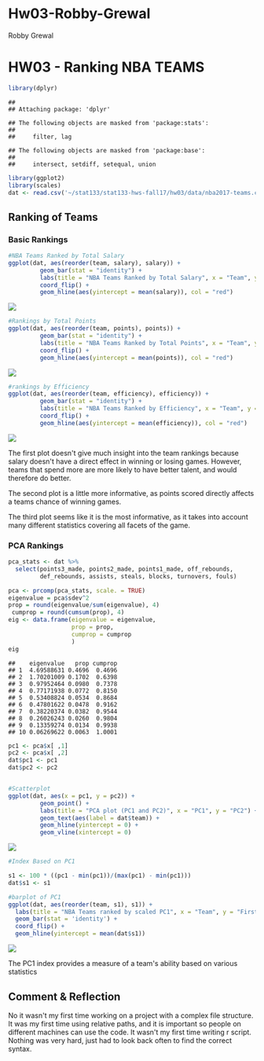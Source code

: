 Hw03-Robby-Grewal
================
Robby Grewal

HW03 - Ranking NBA TEAMS
========================

``` r
library(dplyr)
```

    ## 
    ## Attaching package: 'dplyr'

    ## The following objects are masked from 'package:stats':
    ## 
    ##     filter, lag

    ## The following objects are masked from 'package:base':
    ## 
    ##     intersect, setdiff, setequal, union

``` r
library(ggplot2)
library(scales)
dat <- read.csv('~/stat133/stat133-hws-fall17/hw03/data/nba2017-teams.csv')
```

Ranking of Teams
----------------

### Basic Rankings

``` r
#NBA Teams Ranked by Total Salary
ggplot(dat, aes(reorder(team, salary), salary)) +
         geom_bar(stat = "identity") +
         labs(title = "NBA Teams Ranked by Total Salary", x = "Team", y = "Salary (in millions)") +
         coord_flip() +
         geom_hline(aes(yintercept = mean(salary)), col = "red")
```

![](hw03-robby-grewal_files/figure-markdown_github-ascii_identifiers/unnamed-chunk-2-1.png)

``` r
#Rankings by Total Points
ggplot(dat, aes(reorder(team, points), points)) +
         geom_bar(stat = "identity") +
         labs(title = "NBA Teams Ranked by Total Points", x = "Team", y = "Points") +
         coord_flip() +
         geom_hline(aes(yintercept = mean(points)), col = "red")
```

![](hw03-robby-grewal_files/figure-markdown_github-ascii_identifiers/unnamed-chunk-2-2.png)

``` r
#rankings by Efficiency
ggplot(dat, aes(reorder(team, efficiency), efficiency)) +
         geom_bar(stat = "identity") +
         labs(title = "NBA Teams Ranked by Efficiency", x = "Team", y = "EFF") +
         coord_flip() +
         geom_hline(aes(yintercept = mean(efficiency)), col = "red")
```

![](hw03-robby-grewal_files/figure-markdown_github-ascii_identifiers/unnamed-chunk-2-3.png)

The first plot doesn't give much insight into the team rankings because salary doesn't have a direct effect in winning or losing games. However, teams that spend more are more likely to have better talent, and would therefore do better.

The second plot is a little more informative, as points scored directly affects a teams chance of winning games.

The third plot seems like it is the most informative, as it takes into account many different statistics covering all facets of the game.

### PCA Rankings

``` r
pca_stats <- dat %>% 
  select(points3_made, points2_made, points1_made, off_rebounds, 
         def_rebounds, assists, steals, blocks, turnovers, fouls)

pca <- prcomp(pca_stats, scale. = TRUE)
eigenvalue = pca$sdev^2
prop = round(eigenvalue/sum(eigenvalue), 4)
 cumprop = round(cumsum(prop), 4)
eig <- data.frame(eigenvalue = eigenvalue, 
                  prop = prop,
                  cumprop = cumprop
                  )
eig
```

    ##    eigenvalue   prop cumprop
    ## 1  4.69588631 0.4696  0.4696
    ## 2  1.70201009 0.1702  0.6398
    ## 3  0.97952464 0.0980  0.7378
    ## 4  0.77171938 0.0772  0.8150
    ## 5  0.53408824 0.0534  0.8684
    ## 6  0.47801622 0.0478  0.9162
    ## 7  0.38220374 0.0382  0.9544
    ## 8  0.26026243 0.0260  0.9804
    ## 9  0.13359274 0.0134  0.9938
    ## 10 0.06269622 0.0063  1.0001

``` r
pc1 <- pca$x[ ,1]
pc2 <- pca$x[ ,2]
dat$pc1 <- pc1
dat$pc2 <- pc2


#Scatterplot
ggplot(dat, aes(x = pc1, y = pc2)) +
         geom_point() +
         labs(title = "PCA plot (PC1 and PC2)", x = "PC1", y = "PC2") +
         geom_text(aes(label = dat$team)) +
         geom_hline(yintercept = 0) +
         geom_vline(xintercept = 0)
```

![](hw03-robby-grewal_files/figure-markdown_github-ascii_identifiers/unnamed-chunk-3-1.png)

``` r
#Index Based on PC1

s1 <- 100 * ((pc1 - min(pc1))/(max(pc1) - min(pc1)))
dat$s1 <- s1

#barplot of PC1
ggplot(dat, aes(reorder(team, s1), s1)) +
  labs(title = "NBA Teams ranked by scaled PC1", x = "Team", y = "First PC (scaled from 0 to 100") +
  geom_bar(stat = 'identity') +
  coord_flip() +
  geom_hline(yintercept = mean(dat$s1))
```

![](hw03-robby-grewal_files/figure-markdown_github-ascii_identifiers/unnamed-chunk-3-2.png)

The PC1 index provides a measure of a team's ability based on various statistics

Comment & Reflection
--------------------

No it wasn't my first time working on a project with a complex file structure. It was my first time using relative paths, and it is important so people on different machines can use the code. It wasn't my first time writing r script. Nothing was very hard, just had to look back often to find the correct syntax.
